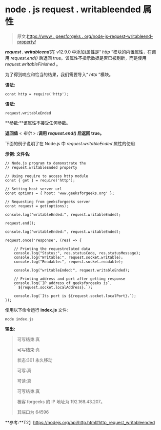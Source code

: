 # node . js request . writableended 属性

> 原文:[https://www . geesforgeks . org/node-js-request-writableend-property/](https://www.geeksforgeeks.org/node-js-request-writableended-property/)

***request . writableend***(在 v12.9.0 中添加)属性是“ *http* ”模块的内置属性，在调用 *request.end()* 后返回 true。该属性不指示数据是否已被刷新，而是使用 *request.writableFinished* 。

为了得到响应和恰当的结果，我们需要导入“ *http* ”模块。

**语法:**

```
const http = require('http');  

```

**语法:**

```
request.writableEnded 

```

**参数:**该属性不接受任何参数。

**返回值** < *布尔* > **:调用 *request.end()* 后返回 true。**

下面的例子说明了在 Node.js 中 *request.writableEnded* 属性的使用

**示例:** **文件名:**

```
// Node.js program to demonstrate the 
// request.writableEnded property 

// Using require to access http module 
const { get } = require('http'); 

// Setting host server url 
const options = { host: 'www.geeksforgeeks.org' }; 

// Requesting from geeksforgeeks server 
const request = get(options); 

console.log("writableEnded:", request.writableEnded);

request.end(); 

console.log("writableEnded:", request.writableEnded);

request.once('response', (res) => { 

    // Printing the requestrelated data 
    console.log("Status:", res.statusCode, res.statusMessage); 
    console.log("Writable:", request.socket.writable); 
    console.log("Readable:", request.socket.readable); 

    console.log("writableEnded:", request.writableEnded);

    // Printing address and port after getting response 
    console.log(`IP address of geeksforgeeks is`,
    ` ${request.socket.localAddress}.`); 

    console.log(`Its port is ${request.socket.localPort}.`); 
}); 
```

使用以下命令运行 **index.js** 文件:

```
node index.js

```

**输出:**

> 可写结束:真
> 
> 可写结束:真
> 
> 状态:301 永久移动
> 
> 可写:真
> 
> 可读:真
> 
> 可写结束:真
> 
> 极客 forgeeks 的 IP 地址为 192.168.43.207。
> 
> 其端口为 64596

**参考:**T2】https://nodejs.org/api/http.html#http_request_writableended